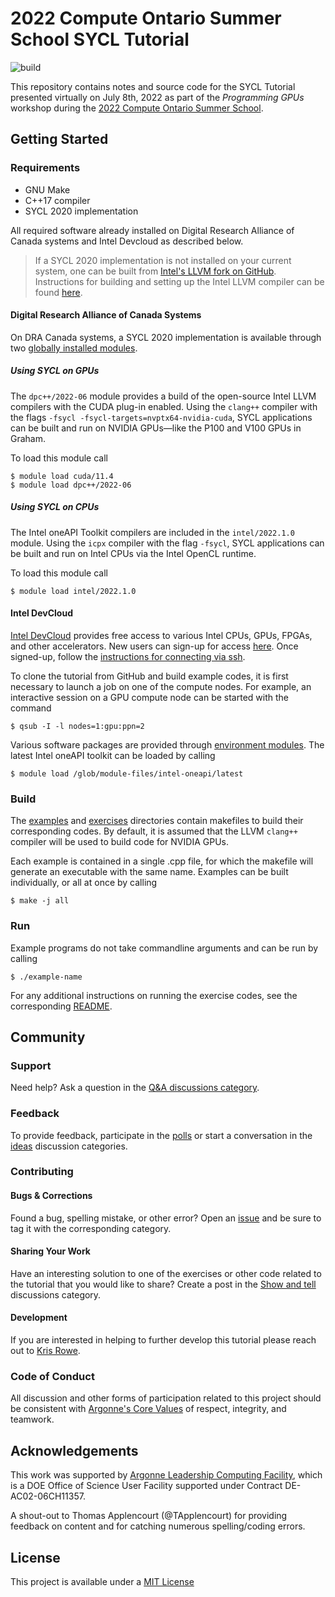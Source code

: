 # 2022 Compute Ontario Summer School SYCL Tutorial

![build](https://github.com/kris-rowe/coss-2022-sycl-tutorial/workflows/build/badge.svg)

This repository contains notes and source code for the SYCL Tutorial presented virtually on July 8th, 2022 as part of the *Programming GPUs* workshop during the [2022 Compute Ontario Summer School](https://training.computeontario.ca/index.php).

## Getting Started

### Requirements

- GNU Make
- C++17 compiler
- SYCL 2020 implementation

All required software already installed on Digital Research Alliance of Canada systems and Intel Devcloud as described below.

> If a SYCL 2020 implementation is not installed on your current system, one can be built from [Intel's LLVM fork on GitHub](https://github.com/intel/llvm). Instructions for building and setting up the Intel LLVM compiler can be found [here](https://intel.github.io/llvm-docs/).

#### Digital Research Alliance of Canada Systems

On DRA Canada systems, a SYCL 2020 implementation is available through two [globally installed modules](https://docs.alliancecan.ca/wiki/Available_software).

##### Using SYCL on GPUs

The `dpc++/2022-06` module provides a build of the open-source Intel LLVM compilers with the CUDA plug-in enabled. Using the `clang++` compiler with the flags `-fsycl -fsycl-targets=nvptx64-nvidia-cuda`, SYCL applications can be built and run on NVIDIA GPUs&mdash;like the P100 and V100 GPUs in Graham. 

To load this module call
```shell
$ module load cuda/11.4 
$ module load dpc++/2022-06
```

##### Using SYCL on CPUs

The Intel oneAPI Toolkit compilers are included in the `intel/2022.1.0` module. Using the `icpx` compiler with the flag `-fsycl`, SYCL applications can be built and run on Intel CPUs via the Intel OpenCL runtime.

To load this module call
```shell
$ module load intel/2022.1.0
```

#### Intel DevCloud

[Intel DevCloud](https://www.intel.com/content/www/us/en/developer/tools/devcloud/overview.html) provides free access to various Intel CPUs, GPUs, FPGAs, and other accelerators. New users can sign-up for access [here](https://www.intel.com/content/www/us/en/forms/idz/devcloud-registration.html?tgt=https://www.intel.com/content/www/us/en/secure/forms/devcloud-enrollment/account-provisioning.html). Once signed-up, follow the [instructions for connecting via ssh](https://devcloud.intel.com/oneapi/documentation/connect-with-ssh-windows-cygwin/#configure-ssh-connection).

To clone the tutorial from GitHub and build example codes, it is first necessary to launch a job on one of the compute nodes. For example, an interactive session on a GPU compute node can be started with the command
```shell
$ qsub -I -l nodes=1:gpu:ppn=2
```
Various software packages are provided through [environment modules](https://devcloud.intel.com/oneapi/documentation/modules/). The latest Intel oneAPI toolkit can be loaded by calling
```shell
$ module load /glob/module-files/intel-oneapi/latest
```

### Build

The [examples](examples/) and [exercises](exercises/) directories contain makefiles to build their corresponding codes. By default, it is assumed that the LLVM `clang++` compiler will be used to build code for NVIDIA GPUs.

Each example is contained in a single .cpp file, for which the makefile will generate an executable with the same name. Examples can be built individually, or all at once by calling 
```shell
$ make -j all
```

### Run

Example programs do not take commandline arguments and can be run by calling
```shell
$ ./example-name
```
For any additional instructions on running the exercise codes, see the corresponding [README](exercises/README.md).

## Community

### Support

Need help? Ask a question in the [Q&A discussions category](https://github.com/kris-rowe/coss-2022-sycl-tutorial/discussions/categories/q-a).

### Feedback

To provide feedback, participate in the [polls](https://github.com/kris-rowe/coss-2022-sycl-tutorial/discussions/categories/polls) or start a conversation in the [ideas](https://github.com/kris-rowe/coss-2022-sycl-tutorial/discussions/categories/ideas) discussion categories.

### Contributing

#### Bugs & Corrections

Found a bug, spelling mistake, or other error? Open an [issue](https://github.com/kris-rowe/coss-2022-sycl-tutorial/issues) and be sure to tag it with the corresponding category.

#### Sharing Your Work

Have an interesting solution to one of the exercises or other code related to the tutorial that you would like to share? Create a post in the [Show and tell](https://github.com/kris-rowe/coss-2022-sycl-tutorial/discussions/categories/show-and-tell) discussions category.

#### Development

If you are interested in helping to further develop this tutorial please reach out to [Kris Rowe](mailto:kris.rowe@anl.gov).

### Code of Conduct

All discussion and other forms of participation related to this project should be consistent with [Argonne's Core Values](https://www.anl.gov/our-core-values) of respect, integrity, and teamwork.

## Acknowledgements

This work was supported by [Argonne Leadership Computing Facility](https://www.alcf.anl.gov), which is a DOE Office of Science User Facility supported under Contract DE-AC02-06CH11357.

A shout-out to Thomas Applencourt (@TApplencourt) for providing feedback on content and for catching numerous spelling/coding errors.

## License

This project is available under a [MIT License](LICENSE.md)


